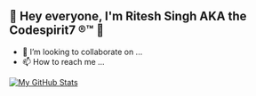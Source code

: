 ## 👋 Hey everyone, I'm Ritesh Singh AKA the Codespirit7 ®™ 👋




- 💞️ I’m looking to collaborate on ...
- 📫 How to reach me ...

[![My GitHub Stats](https://github-readme-stats.vercel.app/api?username=codespirit7)](https://github.com/codespirit7/github-readme-stats)
